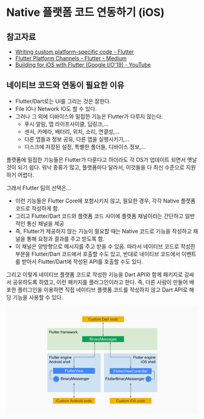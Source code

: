 # Native 플랫폼 코드 연동하기 (iOS)

## 참고자료

- [Writing custom platform-specific code - Flutter ](https://flutter.dev/docs/development/platform-integration/platform-channels)
- [Flutter Platform Channels - Flutter - Medium](https://medium.com/flutter/flutter-platform-channels-ce7f540a104e)
- [Building for iOS with Flutter (Google I/O&#39;19) - YouTube](https://www.youtube.com/watch?v=ZBJa-xjZl3w&t=34s)

## 네이티브 코드와 연동이 필요한 이유

- Flutter/Dart로는 UI를 그리는 것은 잘한다.
- File IO나 Network IO도 할 수 있다.
- 그러나 그 외에 디바이스와 밀접한 기능은 Flutter가 다루지 않는다.
  - 푸시 알림, 앱 라이프사이클, 딥링크,...
  - 센서, 카메라, 배터리, 위치, 소리, 연결성,...
  - 다른 앱들과 정보 공유, 다른 앱을 실행시키기,...
  - 디스크에 저장된 설정, 특별한 폴더들, 디바이스 정보,...

플랫폼에 밀접한 기능들은 Flutter가 다룬다고 하더라도 각 OS가 업데이트 되면서 옛날 것이 되기 쉽다.
워낙 종류가 많고, 플랫폼마다 달라서, 이것들을 다 최신 수준으로 지원하기 어렵다.

그래서 Flutter 팀의 선택은...

- 이런 기능들은 Flutter Core에 포함시키지 않고, 필요한 경우, 각각 Native 플랫폼 코드로 작성하게 함.
- 그리고 Flutter/Dart 코드와 플랫폼 코드 사이에 플랫폼 채널이라는 간단하고 일반적인 통신 채널을 제공
- 즉, Flutter가 제공하지 않는 기능이 필요할 때는 Native 코드로 기능을 작성하고 채널을 통해 요청과 결과를 주고 받도록 함.
- 이 채널은 양방향으로 메시지를 주고 받을 수 있음. 따라서 네이티브 코드로 작성한 부분을 Flutter/Dart 코드에서 호출할 수도 있고, 반대로 네이티브 코드에서 이벤트를 받아서 Flutter/Dart에 작성된 API를 호출할 수도 있다.

그리고 이렇게 네이티브 플랫폼 코드로 작성한 기능을 Dart API와 함께 패키지로 감싸서 공유하도록 하였고, 이런 패키지를 플러그인이라고 한다. 즉, 다른 사람이 만들어 배포한 플러그인을 이용하면 직접 네이티브 플랫폼 코드를 작성하지 않고 Dart API로 해당 기능을 사용할 수 있다.

![asynchronous_messaging](images/asynchronous_messaging.png)
